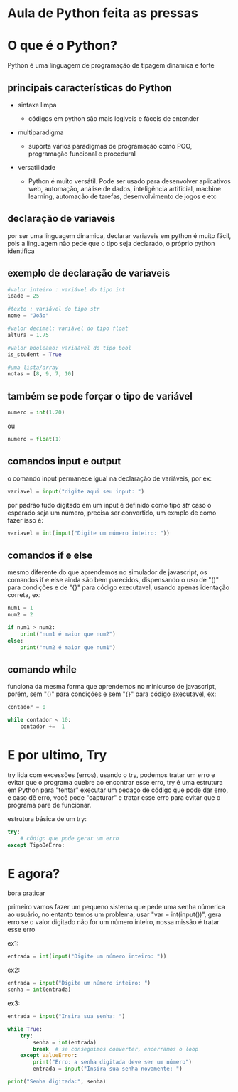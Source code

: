 # Aula de Python feita as pressas

# O que é o Python? 

Python é uma linguagem de programação de tipagem dinamica e forte

## principais características do Python

- sintaxe limpa
    - códigos em python são mais legiveis e fáceis de entender

- multiparadigma
    - suporta vários paradigmas de programação como POO, programação funcional e procedural

- versatilidade
    - Python é muito versátil. Pode ser usado para desenvolver aplicativos web, automação, análise de dados, inteligência artificial, machine learning, automação de tarefas, desenvolvimento de jogos e etc

## declaração de variaveis

por ser uma linguagem dinamica, declarar variaveis em python é muito fácil, pois a linguagem não pede que o tipo seja declarado, o próprio python identifica

## exemplo de declaração de variaveis

```python 
#valor inteiro : variável do tipo int
idade = 25

#texto : variável do tipo str
nome = "João"

#valor decimal: variável do tipo float
altura = 1.75

#valor booleano: variaável do tipo bool
is_student = True

#uma lista/array
notas = [8, 9, 7, 10]
```

## também se pode forçar o tipo de variável

```python
numero = int(1.20)
```
ou
```python
numero = float(1)
```

## comandos input e output

o comando input permanece igual na declaração de variáveis, por ex:

```python
variavel = input("digite aqui seu input: ")
```

por padrão tudo digitado em um input é definido como tipo _str_ caso o esperado seja um número, precisa ser convertido, um exmplo de como fazer isso é:

```python
variavel = int(input("Digite um número inteiro: "))
```

## comandos if e else

mesmo diferente do que aprendemos no simulador de javascript, os comandos if e else ainda são bem parecidos, dispensando o uso de "()" para condições e de "{}" para código executavel, usando apenas identação correta, ex: 

```python
num1 = 1
num2 = 2

if num1 > num2:
    print("num1 é maior que num2")
else:
    print("num2 é maior que num1")
```

## comando while

funciona da mesma forma que aprendemos no minicurso de javascript, porém, sem "()" para condições e sem "{}" para código executavel, ex:

```python
contador = 0

while contador < 10:
    contador +=  1
```

# E por ultimo, Try

try lida com excessões (erros), usando o try, podemos tratar um erro e evitar que o programa quebre ao encontrar esse erro,  try é uma estrutura em Python para "tentar" executar um pedaço de código que pode dar erro, e caso dê erro, você pode "capturar" e tratar esse erro para evitar que o programa pare de funcionar.

estrutura básica de um try:

```python
try:
    # código que pode gerar um erro
except TipoDeErro:
```

# E agora?

bora praticar

primeiro vamos fazer um pequeno sistema que pede uma senha númerica ao usuário, no entanto temos um problema, usar "var = int(input())", gera erro se o valor digitado não for um número inteiro, nossa missão é tratar esse erro


ex1:

```python
entrada = int(input("Digite um número inteiro: "))
```

ex2:

```python
entrada = input("Digite um número inteiro: ")
senha = int(entrada)
```

ex3:

```python
entrada = input("Insira sua senha: ")

while True:
    try:
        senha = int(entrada)
        break  # se conseguimos converter, encerramos o loop
    except ValueError:
        print("Erro: a senha digitada deve ser um número")
        entrada = input("Insira sua senha novamente: ")

print("Senha digitada:", senha)
```
